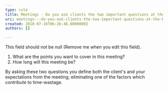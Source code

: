 ```yaml
---
type: rule
title: Meetings - Do you ask clients the two important questions at the beginning of each meeting?
uri: meetings---do-you-ask-clients-the-two-important-questions-at-the-beginning-of-each-meeting
created: 2010-07-16T06:26:46.0000000Z
authors: []

---
```




<span class='intro'> This field should not be null (Remove me when you edit this field). </span>


  <ol>
    <li>What are the points you want to cover in this meeting? </li>
    <li>How long will this meeting be? </li>
</ol>
<p>By asking these two questions you define both the client's and your expectations from the meeting; eliminating one of the factors which contribute to time-wastage.</p>



